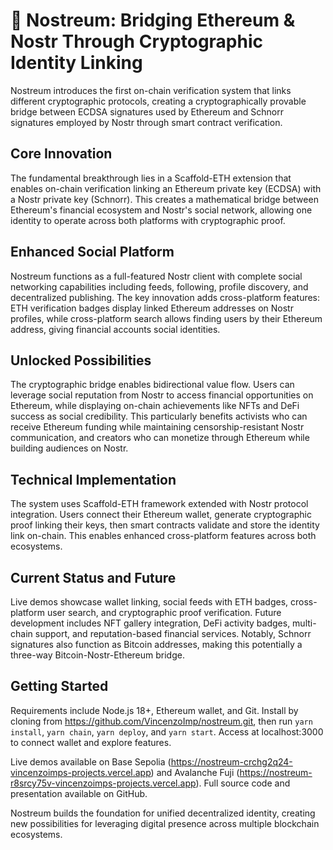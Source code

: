 # 🌉 Nostreum: Bridging Ethereum & Nostr Through Cryptographic Identity Linking

Nostreum introduces the first on-chain verification system that links different cryptographic protocols, creating a cryptographically provable bridge between ECDSA signatures used by Ethereum and Schnorr signatures employed by Nostr through smart contract verification.

## Core Innovation

The fundamental breakthrough lies in a Scaffold-ETH extension that enables on-chain verification linking an Ethereum private key (ECDSA) with a Nostr private key (Schnorr). This creates a mathematical bridge between Ethereum's financial ecosystem and Nostr's social network, allowing one identity to operate across both platforms with cryptographic proof.

## Enhanced Social Platform

Nostreum functions as a full-featured Nostr client with complete social networking capabilities including feeds, following, profile discovery, and decentralized publishing. The key innovation adds cross-platform features: ETH verification badges display linked Ethereum addresses on Nostr profiles, while cross-platform search allows finding users by their Ethereum address, giving financial accounts social identities.

## Unlocked Possibilities

The cryptographic bridge enables bidirectional value flow. Users can leverage social reputation from Nostr to access financial opportunities on Ethereum, while displaying on-chain achievements like NFTs and DeFi success as social credibility. This particularly benefits activists who can receive Ethereum funding while maintaining censorship-resistant Nostr communication, and creators who can monetize through Ethereum while building audiences on Nostr.

## Technical Implementation

The system uses Scaffold-ETH framework extended with Nostr protocol integration. Users connect their Ethereum wallet, generate cryptographic proof linking their keys, then smart contracts validate and store the identity link on-chain. This enables enhanced cross-platform features across both ecosystems.

## Current Status and Future

Live demos showcase wallet linking, social feeds with ETH badges, cross-platform user search, and cryptographic proof verification. Future development includes NFT gallery integration, DeFi activity badges, multi-chain support, and reputation-based financial services. Notably, Schnorr signatures also function as Bitcoin addresses, making this potentially a three-way Bitcoin-Nostr-Ethereum bridge.

## Getting Started

Requirements include Node.js 18+, Ethereum wallet, and Git. Install by cloning from https://github.com/VincenzoImp/nostreum.git, then run `yarn install`, `yarn chain`, `yarn deploy`, and `yarn start`. Access at localhost:3000 to connect wallet and explore features.

Live demos available on Base Sepolia (https://nostreum-crchg2q24-vincenzoimps-projects.vercel.app) and Avalanche Fuji (https://nostreum-r8srcy75v-vincenzoimps-projects.vercel.app). Full source code and presentation available on GitHub.

Nostreum builds the foundation for unified decentralized identity, creating new possibilities for leveraging digital presence across multiple blockchain ecosystems.